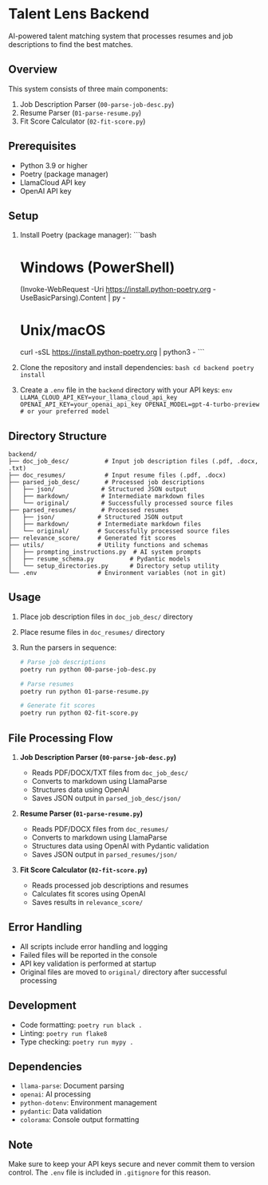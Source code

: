 # Talent Lens Backend

AI-powered talent matching system that processes resumes and job descriptions to find the best matches.

## Overview

This system consists of three main components:
1. Job Description Parser (`00-parse-job-desc.py`)
2. Resume Parser (`01-parse-resume.py`)
3. Fit Score Calculator (`02-fit-score.py`)

## Prerequisites

- Python 3.9 or higher
- Poetry (package manager)
- LlamaCloud API key
- OpenAI API key

## Setup

1. Install Poetry (package manager):   ```bash
   # Windows (PowerShell)
   (Invoke-WebRequest -Uri https://install.python-poetry.org -UseBasicParsing).Content | py -

   # Unix/macOS
   curl -sSL https://install.python-poetry.org | python3 -   ```

2. Clone the repository and install dependencies:   ```bash
   cd backend
   poetry install   ```

3. Create a `.env` file in the `backend` directory with your API keys:   ```env
   LLAMA_CLOUD_API_KEY=your_llama_cloud_api_key
   OPENAI_API_KEY=your_openai_api_key
   OPENAI_MODEL=gpt-4-turbo-preview  # or your preferred model   ```

## Directory Structure

```
backend/
├── doc_job_desc/          # Input job description files (.pdf, .docx, .txt)
├── doc_resumes/           # Input resume files (.pdf, .docx)
├── parsed_job_desc/       # Processed job descriptions
│   ├── json/             # Structured JSON output
│   ├── markdown/         # Intermediate markdown files
│   └── original/         # Successfully processed source files
├── parsed_resumes/       # Processed resumes
│   ├── json/            # Structured JSON output
│   ├── markdown/        # Intermediate markdown files
│   └── original/        # Successfully processed source files
├── relevance_score/     # Generated fit scores
├── utils/               # Utility functions and schemas
│   ├── prompting_instructions.py  # AI system prompts
│   ├── resume_schema.py          # Pydantic models
│   └── setup_directories.py      # Directory setup utility
└── .env                 # Environment variables (not in git)
```

## Usage

1. Place job description files in `doc_job_desc/` directory
2. Place resume files in `doc_resumes/` directory
3. Run the parsers in sequence:

   ```bash
   # Parse job descriptions
   poetry run python 00-parse-job-desc.py

   # Parse resumes
   poetry run python 01-parse-resume.py

   # Generate fit scores
   poetry run python 02-fit-score.py
   ```

## File Processing Flow

1. **Job Description Parser (`00-parse-job-desc.py`)**
   - Reads PDF/DOCX/TXT files from `doc_job_desc/`
   - Converts to markdown using LlamaParse
   - Structures data using OpenAI
   - Saves JSON output in `parsed_job_desc/json/`

2. **Resume Parser (`01-parse-resume.py`)**
   - Reads PDF/DOCX files from `doc_resumes/`
   - Converts to markdown using LlamaParse
   - Structures data using OpenAI with Pydantic validation
   - Saves JSON output in `parsed_resumes/json/`

3. **Fit Score Calculator (`02-fit-score.py`)**
   - Reads processed job descriptions and resumes
   - Calculates fit scores using OpenAI
   - Saves results in `relevance_score/`

## Error Handling

- All scripts include error handling and logging
- Failed files will be reported in the console
- API key validation is performed at startup
- Original files are moved to `original/` directory after successful processing

## Development

- Code formatting: `poetry run black .`
- Linting: `poetry run flake8`
- Type checking: `poetry run mypy .`

## Dependencies

- `llama-parse`: Document parsing
- `openai`: AI processing
- `python-dotenv`: Environment management
- `pydantic`: Data validation
- `colorama`: Console output formatting

## Note

Make sure to keep your API keys secure and never commit them to version control. The `.env` file is included in `.gitignore` for this reason.